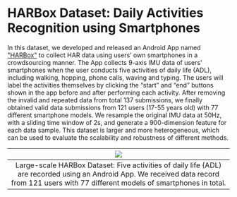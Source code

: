 
# HARBox Dataset: Daily Activities Recognition using Smartphones

In this dataset, we developed and released an Android App named ["HARBox"](https://github.com/Xavierpku/HARBox-code) to collect HAR data using users’ own smartphones in a crowdsourcing manner. The App collects 9-axis IMU data of users’ smartphones when the user conducts five activities of daily life (ADL), including walking, hopping, phone calls, waving and typing. The users will label the activities themselves by clicking the “start” and “end” buttons shown in the app before and after performing each activity. After removing the invalid and repeated data from total 137 submissions, we finally obtained valid data submissions from 121 users (17-55 years old) with 77 different smartphone models. We resample the original IMU data at 50Hz, with a sliding time window of 2s, and generate a 900-dimension feature for each data sample. This dataset is larger and more heterogeneous, which can be used to evaluate the scalability and robustness of different methods.

| <img src="https://github.com/xmouyang/FL-Datasets-for-HAR/blob/main/datasets/HARBox/HARBox-collect.png" class="img-responsive"> |
|:---:|
| Large-scale HARBox Dataset: Five activities of daily life (ADL) are recorded using an Android App. We received data record from 121 users with 77 different models of smartphones in total. |
